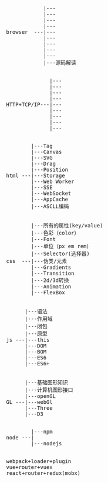 <pre>
            |---
            |---
            |---
            |---
browser  ---|---
            |---
            |---
            |---
            |---
            |---源码解读


              |---
              |---
              |---
              |---
HTTP+TCP/IP---|---
              |---
              |---
              |---
              |---


        |---Tag
        |---Canvas
        |---SVG
        |---Drag
        |---Position
html ---|---Storage
        |---Web Worker
        |---SSE
        |---WebSocket
        |---AppCache
        |---ASCLL编码


        |---所有的属性(key/value)
        |---色彩（color）
        |---Font
        |---单位（px em rem）
        |---Selector(选择器)
css  ---|---伪类/元素
        |---Gradients
        |---Transition
        |---2d/3d转换
        |---Animation
        |---FlexBox


      |---语法
      |---作用域
      |---闭包
      |---原型
js ---|---this
      |---DOM
      |---BOM
      |---ES6
      |---ES6+


      |---基础图形知识
      |---计算机图形接口
      |---openGL
GL ---|---webGl
      |---Three
      |---D3


        |---npm
node ---|
        |---nodejs


webpack+loader+plugin
vue+router+vuex
react+router+redux(mobx)
</pre>
